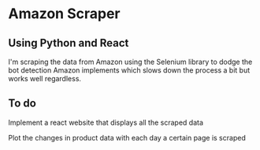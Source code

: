 # Amazon Scraper

## Using Python and React

I'm scraping the data from Amazon using the Selenium library to dodge the bot detection Amazon implements
which slows down the process a bit but works well regardless.

## To do

Implement a react website that displays all the scraped data

Plot the changes in product data with each day a certain page is scraped